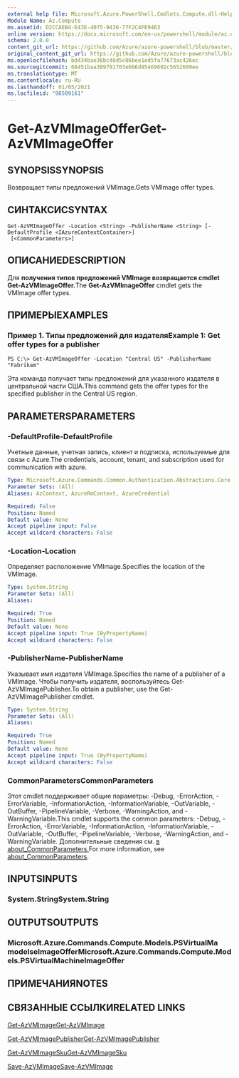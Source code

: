```yaml
---
external help file: Microsoft.Azure.PowerShell.Cmdlets.Compute.dll-Help.xml
Module Name: Az.Compute
ms.assetid: D2CCAEB4-E43E-4075-9436-77F2C4FE9463
online version: https://docs.microsoft.com/en-us/powershell/module/az.compute/get-azvmimageoffer
schema: 2.0.0
content_git_url: https://github.com/Azure/azure-powershell/blob/master/src/Compute/Compute/help/Get-AzVMImageOffer.md
original_content_git_url: https://github.com/Azure/azure-powershell/blob/master/src/Compute/Compute/help/Get-AzVMImageOffer.md
ms.openlocfilehash: bd434bae36bc48d5c06bee1ed5fa77673ac426ec
ms.sourcegitcommit: 68451baa389791703e666d95469602c5652609ee
ms.translationtype: MT
ms.contentlocale: ru-RU
ms.lasthandoff: 01/05/2021
ms.locfileid: "98509161"
---
```

# <span data-ttu-id="584ac-101">Get-AzVMImageOffer</span><span class="sxs-lookup"><span data-stu-id="584ac-101">Get-AzVMImageOffer</span></span>

## <span data-ttu-id="584ac-102">SYNOPSIS</span><span class="sxs-lookup"><span data-stu-id="584ac-102">SYNOPSIS</span></span>
<span data-ttu-id="584ac-103">Возвращает типы предложений VMImage.</span><span class="sxs-lookup"><span data-stu-id="584ac-103">Gets VMImage offer types.</span></span>

## <span data-ttu-id="584ac-104">СИНТАКСИС</span><span class="sxs-lookup"><span data-stu-id="584ac-104">SYNTAX</span></span>

```
Get-AzVMImageOffer -Location <String> -PublisherName <String> [-DefaultProfile <IAzureContextContainer>]
 [<CommonParameters>]
```

## <span data-ttu-id="584ac-105">ОПИСАНИЕ</span><span class="sxs-lookup"><span data-stu-id="584ac-105">DESCRIPTION</span></span>
<span data-ttu-id="584ac-106">Для **получения типов предложений VMImage возвращается cmdlet Get-AzVMImageOffer.**</span><span class="sxs-lookup"><span data-stu-id="584ac-106">The **Get-AzVMImageOffer** cmdlet gets the VMImage offer types.</span></span>

## <span data-ttu-id="584ac-107">ПРИМЕРЫ</span><span class="sxs-lookup"><span data-stu-id="584ac-107">EXAMPLES</span></span>

### <span data-ttu-id="584ac-108">Пример 1. Типы предложений для издателя</span><span class="sxs-lookup"><span data-stu-id="584ac-108">Example 1: Get offer types for a publisher</span></span>
```
PS C:\> Get-AzVMImageOffer -Location "Central US" -PublisherName "Fabrikam"
```

<span data-ttu-id="584ac-109">Эта команда получает типы предложений для указанного издателя в центральной части США.</span><span class="sxs-lookup"><span data-stu-id="584ac-109">This command gets the offer types for the specified publisher in the Central US region.</span></span>

## <span data-ttu-id="584ac-110">PARAMETERS</span><span class="sxs-lookup"><span data-stu-id="584ac-110">PARAMETERS</span></span>

### <span data-ttu-id="584ac-111">-DefaultProfile</span><span class="sxs-lookup"><span data-stu-id="584ac-111">-DefaultProfile</span></span>
<span data-ttu-id="584ac-112">Учетные данные, учетная запись, клиент и подписка, используемые для связи с Azure.</span><span class="sxs-lookup"><span data-stu-id="584ac-112">The credentials, account, tenant, and subscription used for communication with azure.</span></span>

```yaml
Type: Microsoft.Azure.Commands.Common.Authentication.Abstractions.Core.IAzureContextContainer
Parameter Sets: (All)
Aliases: AzContext, AzureRmContext, AzureCredential

Required: False
Position: Named
Default value: None
Accept pipeline input: False
Accept wildcard characters: False
```

### <span data-ttu-id="584ac-113">-Location</span><span class="sxs-lookup"><span data-stu-id="584ac-113">-Location</span></span>
<span data-ttu-id="584ac-114">Определяет расположение VMImage.</span><span class="sxs-lookup"><span data-stu-id="584ac-114">Specifies the location of the VMImage.</span></span>

```yaml
Type: System.String
Parameter Sets: (All)
Aliases:

Required: True
Position: Named
Default value: None
Accept pipeline input: True (ByPropertyName)
Accept wildcard characters: False
```

### <span data-ttu-id="584ac-115">-PublisherName</span><span class="sxs-lookup"><span data-stu-id="584ac-115">-PublisherName</span></span>
<span data-ttu-id="584ac-116">Указывает имя издателя VMImage.</span><span class="sxs-lookup"><span data-stu-id="584ac-116">Specifies the name of a publisher of a VMImage.</span></span>
<span data-ttu-id="584ac-117">Чтобы получить издателя, воспользуйтесь Get-AzVMImagePublisher.</span><span class="sxs-lookup"><span data-stu-id="584ac-117">To obtain a publisher, use the Get-AzVMImagePublisher cmdlet.</span></span>

```yaml
Type: System.String
Parameter Sets: (All)
Aliases:

Required: True
Position: Named
Default value: None
Accept pipeline input: True (ByPropertyName)
Accept wildcard characters: False
```

### <span data-ttu-id="584ac-118">CommonParameters</span><span class="sxs-lookup"><span data-stu-id="584ac-118">CommonParameters</span></span>
<span data-ttu-id="584ac-119">Этот cmdlet поддерживает общие параметры: -Debug, -ErrorAction, -ErrorVariable, -InformationAction, -InformationVariable, -OutVariable, -OutBuffer, -PipelineVariable, -Verbose, -WarningAction, and -WarningVariable.</span><span class="sxs-lookup"><span data-stu-id="584ac-119">This cmdlet supports the common parameters: -Debug, -ErrorAction, -ErrorVariable, -InformationAction, -InformationVariable, -OutVariable, -OutBuffer, -PipelineVariable, -Verbose, -WarningAction, and -WarningVariable.</span></span> <span data-ttu-id="584ac-120">Дополнительные сведения см. [в about_CommonParameters.](http://go.microsoft.com/fwlink/?LinkID=113216)</span><span class="sxs-lookup"><span data-stu-id="584ac-120">For more information, see [about_CommonParameters](http://go.microsoft.com/fwlink/?LinkID=113216).</span></span>

## <span data-ttu-id="584ac-121">INPUTS</span><span class="sxs-lookup"><span data-stu-id="584ac-121">INPUTS</span></span>

### <span data-ttu-id="584ac-122">System.String</span><span class="sxs-lookup"><span data-stu-id="584ac-122">System.String</span></span>

## <span data-ttu-id="584ac-123">OUTPUTS</span><span class="sxs-lookup"><span data-stu-id="584ac-123">OUTPUTS</span></span>

### <span data-ttu-id="584ac-124">Microsoft.Azure.Commands.Compute.Models.PSVirtualMa modelseImageOffer</span><span class="sxs-lookup"><span data-stu-id="584ac-124">Microsoft.Azure.Commands.Compute.Models.PSVirtualMachineImageOffer</span></span>

## <span data-ttu-id="584ac-125">ПРИМЕЧАНИЯ</span><span class="sxs-lookup"><span data-stu-id="584ac-125">NOTES</span></span>

## <span data-ttu-id="584ac-126">СВЯЗАННЫЕ ССЫЛКИ</span><span class="sxs-lookup"><span data-stu-id="584ac-126">RELATED LINKS</span></span>

[<span data-ttu-id="584ac-127">Get-AzVMImage</span><span class="sxs-lookup"><span data-stu-id="584ac-127">Get-AzVMImage</span></span>](./Get-AzVMImage.md)

[<span data-ttu-id="584ac-128">Get-AzVMImagePublisher</span><span class="sxs-lookup"><span data-stu-id="584ac-128">Get-AzVMImagePublisher</span></span>](./Get-AzVMImagePublisher.md)

[<span data-ttu-id="584ac-129">Get-AzVMImageSku</span><span class="sxs-lookup"><span data-stu-id="584ac-129">Get-AzVMImageSku</span></span>](./Get-AzVMImageSku.md)

[<span data-ttu-id="584ac-130">Save-AzVMImage</span><span class="sxs-lookup"><span data-stu-id="584ac-130">Save-AzVMImage</span></span>](./Save-AzVMImage.md)



